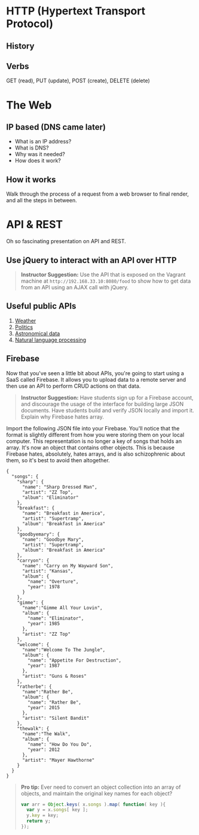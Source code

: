 # HTTP (Hypertext Transport Protocol)

## History

## Verbs

GET (read), PUT (update), POST (create), DELETE (delete)

# The Web

## IP based (DNS came later)

* What is an IP address?
* What is DNS?
* Why was it needed?
* How does it work?

## How it works

Walk through the process of a request from a web browser to final render, and all the steps in between.

# API & REST

Oh so fascinating presentation on API and REST.

## Use jQuery to interact with an API over HTTP

> **Instructor Suggestion:** 
> Use the API that is exposed on the Vagrant machine at `http://192.168.33.10:8080/food` to show how to get data from an API using an AJAX call with jQuery.


## Useful public APIs

1. [Weather](https://www.mashape.com/george-vustrey/ultimate-weather-forecasts)
1. [Politics](https://sunlightfoundation.com/api/)
1. [Astronomical data](https://www.mashape.com/helioviewer-project/helioviewer-v1)
1. [Natural language processing](https://www.mashape.com/loudelement/free-natural-language-processing-service)

## Firebase

Now that you've seen a little bit about APIs, you're going to start using a SaaS called Firebase. It allows you to upload data to a remote server and then use an API to perform CRUD actions on that data.

> **Instructor Suggestion:** 
> Have students sign up for a Firebase account, and discourage the usage of the interface for building large JSON documents. Have students build and verify JSON locally and import it. Explain why Firebase hates array.

Import the following JSON file into your Firebase. You'll notice that the format is slightly different from how you were storing them on your local computer. This representation is no longer a key of songs that holds an array. It's now an object that contains other objects. This is because Firebase hates, absolutely, hates arrays, and is also schizophrenic about them, so it's best to avoid then altogether. 

```
{
  "songs": {
    "sharp": {
      "name": "Sharp Dressed Man", 
      "artist": "ZZ Top",
      "album": "Eliminator"
    },
    "breakfast": {
      "name": "Breakfast in America", 
      "artist": "Supertramp",
      "album": "Breakfast in America"
    },
    "goodbyemary": {
      "name": "Goodbye Mary", 
      "artist": "Supertramp",
      "album": "Breakfast in America"
    },
    "carryon": {
      "name": "Carry on My Wayward Son", 
      "artist": "Kansas",
      "album": {
        "name": "Overture",
        "year": 1978
      }
    },
    "gimme": {
      "name":"Gimme All Your Lovin",
      "album": {
        "name": "Eliminator",
        "year": 1985
      },
      "artist": "ZZ Top"
    },
    "welcome": {
      "name":"Welcome To The Jungle",
      "album": {
        "name": "Appetite For Destruction",
        "year": 1987
      },
      "artist": "Guns & Roses"
    },
    "ratherbe": {
      "name":"Rather Be",
      "album": {
        "name": "Rather Be",
        "year": 2015
      },
      "artist": "Silent Bandit"
    },
    "thewalk": {
      "name":"The Walk",
      "album": {
        "name": "How Do You Do",
        "year": 2012
      },
      "artist": "Mayer Hawthorne"
    }
  }
}
```

> **Pro tip:** Ever need to convert an object collection into an array of objects, and maintain the original key names for each object?
> 
> ```js
> var arr = Object.keys( x.songs ).map( function( key ){
>   var y = x.songs[ key ];
>   y.key = key;
>   return y;
> });
> ```
